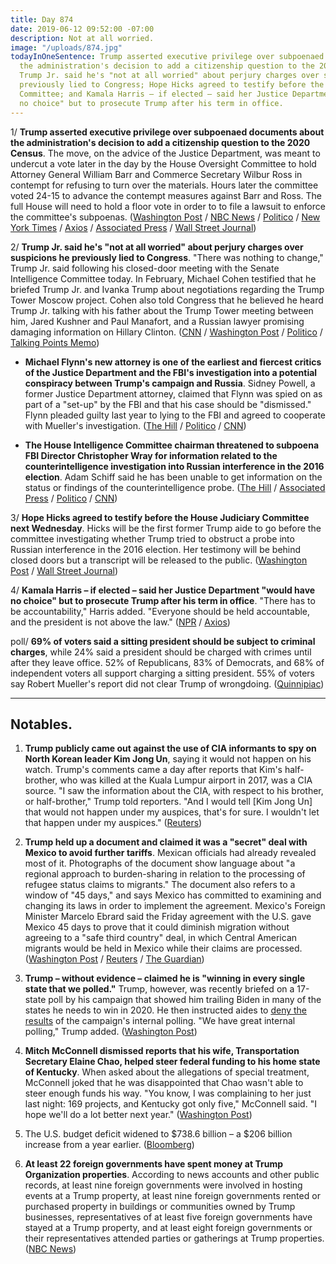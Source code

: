 ```yaml
---
title: Day 874
date: 2019-06-12 09:52:00 -07:00
description: Not at all worried.
image: "/uploads/874.jpg"
todayInOneSentence: Trump asserted executive privilege over subpoenaed documents about
  the administration's decision to add a citizenship question to the 2020 Census;
  Trump Jr. said he's "not at all worried" about perjury charges over suspicions he
  previously lied to Congress; Hope Hicks agreed to testify before the House Judiciary
  Committee; and Kamala Harris – if elected – said her Justice Department "would have
  no choice" but to prosecute Trump after his term in office.
---
```


1/ **Trump asserted executive privilege over subpoenaed documents about the administration's decision to add a citizenship question to the 2020 Census**. The move, on the advice of the Justice Department, was meant to undercut a vote later in the day by the House Oversight Committee to hold Attorney General William Barr and Commerce Secretary Wilbur Ross in contempt for refusing to turn over the materials. Hours later the committee voted 24-15 to advance the contempt measures against Barr and Ross. The full House will need to hold a floor vote in order to to file a lawsuit to enforce the committee's subpoenas. ([Washington Post](https://www.washingtonpost.com/powerpost/trump-asserts-executive-privilege-to-shield-documents-on-census-citizenship-question/2019/06/12/971263c8-8d11-11e9-adf3-f70f78c156e8_story.html) / [NBC News](https://www.nbcnews.com/politics/congress/trump-asserts-executive-privilege-over-census-citizenship-question-info-dems-n1016721) / [Politico](https://www.politico.com/story/2019/06/12/trump-asserts-executive-privilege-to-block-access-to-census-documents-1361784) / [New York Times](https://www.nytimes.com/2019/06/12/us/politics/us-census-2020-trump.html) / [Axios](https://www.axios.com/trump-executive-privilege-census-citizenship-2ef51f25-435a-44a1-981c-728c80c1b505.html) / [Associated Press](https://apnews.com/292e6a9a05f345ae83bff304efebf76b) / [Wall Street Journal](https://www.wsj.com/articles/trump-asserts-executive-privilege-over-documents-on-census-citizenship-question-11560350472))

2/ **Trump Jr. said he's "not at all worried" about perjury charges over suspicions he previously lied to Congress**. "There was nothing to change," Trump Jr. said following his closed-door meeting with the Senate Intelligence Committee today. In February, Michael Cohen testified that he briefed Trump Jr. and Ivanka Trump about negotiations regarding the Trump Tower Moscow project. Cohen also told Congress that he believed he heard Trump Jr. talking with his father about the Trump Tower meeting between him, Jared Kushner and Paul Manafort, and a Russian lawyer promising damaging information on Hillary Clinton. ([CNN](https://www.cnn.com/2019/06/12/politics/donald-trump-jr-testifying/) / [Washington Post](https://www.washingtonpost.com/world/national-security/trump-jr-to-testify-in-second-closed-door-senate-intelligence-interview/2019/06/12/87c5b270-8d08-11e9-adf3-f70f78c156e8_story.html) / [Politico](https://www.politico.com/story/2019/06/12/donald-trump-jr-congress-testimony-1361783) / [Talking Points Memo](https://talkingpointsmemo.com/news/donald-trump-jr-hearing-senate-intelligence-committee))

* **Michael Flynn's new attorney is one of the earliest and fiercest critics of the Justice Department and the FBI's investigation into a potential conspiracy between Trump's campaign and Russia**. Sidney Powell, a former Justice Department attorney, claimed that Flynn was spied on as part of a "set-up" by the FBI and that his case should be "dismissed." Flynn pleaded guilty last year to lying to the FBI and agreed to cooperate with Mueller's investigation. ([The Hill](https://thehill.com/hilltv/rising/448137-mike-flynn-hires-sidney-powell-as-new-counsel) / [Politico](https://www.politico.com/story/2019/06/12/michael-flynn-lawyer-1362006) / [CNN](https://www.cnn.com/2019/06/12/politics/michael-flynn-lawyer-sidney-powell/))

* **The House Intelligence Committee chairman threatened to subpoena FBI Director Christopher Wray for information related to the counterintelligence investigation into Russian interference in the 2016 election**. Adam Schiff said he has been unable to get information on the status or findings of the counterintelligence probe. ([The Hill](https://thehill.com/homenews/house/448149-schiff-threatens-to-subpoena-fbi) / [Associated Press](https://www.apnews.com/be67be02cbb44bd7a42d1429fdae8824) / [Politico](https://www.politico.com/story/2019/06/12/adam-schiff-subpoena-fbi-director-wray-1362106) / [CNN](https://www.cnn.com/2019/06/12/politics/schiff-threatens-fbi-director-subpoena/index.html))

3/ **Hope Hicks agreed to testify before the House Judiciary Committee next Wednesday**. Hicks will be the first former Trump aide to go before the committee investigating whether Trump tried to obstruct a probe into Russian interference in the 2016 election. Her testimony will be behind closed doors but a transcript will be released to the public. ([Washington Post](https://www.washingtonpost.com/politics/former-white-house-aide-hicks-agrees-to-testify-to-house-panel-investigating-trump/2019/06/12/6f687f84-8d47-11e9-b162-8f6f41ec3c04_story.html) / [Wall Street Journal](https://www.wsj.com/articles/hope-hicks-agrees-to-give-closed-door-testimony-to-house-panel-11560373120?mod=hp_lead_pos4))

4/ **Kamala Harris – if elected – said her Justice Department "would have no choice" but to prosecute Trump after his term in office**. "There has to be accountability," Harris added. "Everyone should be held accountable, and the president is not above the law." ([NPR](https://www.npr.org/2019/06/08/730941386/harris-justice-dept-would-have-no-choice-but-to-prosecute-trump-after-presidency) / [Axios](https://www.axios.com/kamala-harris-prosecute-trump-0a7ce2f3-d6ed-4530-ada1-f2258cab197f.html))

poll/ **69% of voters said a sitting president should be subject to criminal charges**, while 24% said a president should be charged with crimes until after they leave office. 52% of Republicans, 83% of Democrats, and 68% of independent voters all support charging a sitting president. 55% of voters say Robert Mueller's report did not clear Trump of wrongdoing. ([Quinnipiac](https://poll.qu.edu/national/release-detail?ReleaseID=2628))

---

## Notables.

1. **Trump publicly came out against the use of CIA informants to spy on North Korean leader Kim Jong Un**, saying it would not happen on his watch. Trump's comments came a day after reports that Kim's half-brother, who was killed at the Kuala Lumpur airport in 2017, was a CIA source. "I saw the information about the CIA, with respect to his brother, or half-brother," Trump told reporters. "And I would tell \[Kim Jong Un\] that would not happen under my auspices, that's for sure. I wouldn't let that happen under my auspices." ([Reuters](https://www.reuters.com/article/us-usa-northkorea-idUSKCN1TC256))

2. **Trump held up a document and claimed it was a "secret" deal with Mexico to avoid further tariffs**. Mexican officials had already revealed most of it. Photographs of the document show language about "a regional approach to burden-sharing in relation to the processing of refugee status claims to migrants." The document also refers to a window of "45 days," and says Mexico has committed to examining and changing its laws in order to implement the agreement. Mexico's Foreign Minister Marcelo Ebrard said the Friday agreement with the U.S. gave Mexico 45 days to prove that it could diminish migration without agreeing to a "safe third country" deal, in which Central American migrants would be held in Mexico while their claims are processed. ([Washington Post](https://www.washingtonpost.com/politics/2019/06/11/post-photographer-snapped-an-image-trumps-alleged-secret-mexico-deal-heres-what-it-says/?utm_term=.94a50727b2bd) / [Reuters](https://www.reuters.com/article/us-usa-trade-mexico-border-idUSKCN1TC1IP) / [The Guardian](https://www.theguardian.com/us-news/2019/jun/11/trump-shows-off-secret-mexico-document-but-photos-reveal-contents))

3. **Trump – without evidence – claimed he is "winning in every single state that we polled."** Trump, however, was recently briefed on a 17-state poll by his campaign that showed him trailing Biden in many of the states he needs to win in 2020. He then instructed aides to [deny the results](https://whatthefuckjusthappenedtoday.com/2019/06/11/day-873/) of the campaign's internal polling. "We have great internal polling," Trump added. ([Washington Post](https://www.washingtonpost.com/politics/trump-without-evidence-claims-his-campaigns-polling-shows-him-ahead-in-every-state-surveyed/2019/06/12/8392768a-8d39-11e9-adf3-f70f78c156e8_story.html))

4. **Mitch McConnell dismissed reports that his wife, Transportation Secretary Elaine Chao, helped steer federal funding to his home state of Kentucky**. When asked about the allegations of special treatment, McConnell joked that he was disappointed that Chao wasn't able to steer enough funds his way. "You know, I was complaining to her just last night: 169 projects, and Kentucky got only five," McConnell said. "I hope we'll do a lot better next year." ([Washington Post](https://www.washingtonpost.com/politics/mcconnell-dismisses-report-that-his-wife-transportation-secretary-elaine-chao-steered-funds-to-kentucky/2019/06/11/79bba63e-8c78-11e9-adf3-f70f78c156e8_story.html?utm_term=.fbfd671e4ce8))

5. The U.S. budget deficit widened to $738.6 billion – a $206 billion increase from a year earlier. ([Bloomberg](https://www.bloomberg.com/news/articles/2019-06-12/u-s-budget-gap-hits-739-billion-with-four-months-left-in-year))

6. **At least 22 foreign governments have spent money at Trump Organization properties**. According to news accounts and other public records, at least nine foreign governments were involved in hosting events at a Trump property, at least nine foreign governments rented or purchased property in buildings or communities owned by Trump businesses, representatives of at least five foreign governments have stayed at a Trump property, and at least eight foreign governments or their representatives attended parties or gatherings at Trump properties. ([NBC News](https://www.nbcnews.com/politics/donald-trump/reps-22-foreign-governments-have-spent-money-trump-properties-n1015806))
